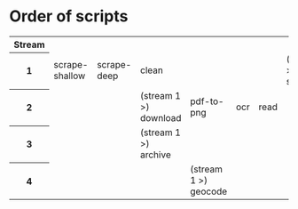 # Order of scripts

<table>
  <tr>
    <th>Stream</th>
  </tr>
  <tr>
    <th>1</th>
    <td>scrape-shallow</td>
    <td>scrape-deep</td>
    <td>clean</td>
    <td></td>
    <td></td>
    <td></td>
    <td>(stream 2 >) summarize</td>
  </tr>
  <tr>
    <th>2</th>
    <td></td>
    <td></td>
    <td>(stream 1 >) download</td>
    <td>pdf-to-png</td>
    <td>ocr</td>
    <td>read</td>
  </tr>
  <tr>
    <th>3</th>
    <td></td>
    <td></td>
    <td>(stream 1 >) archive</td>
  </tr>
  <tr>
    <th>4</th>
    <td></td>
    <td></td>
    <td></td>
    <td>(stream 1 >) geocode</td>
  </tr>
</table>
